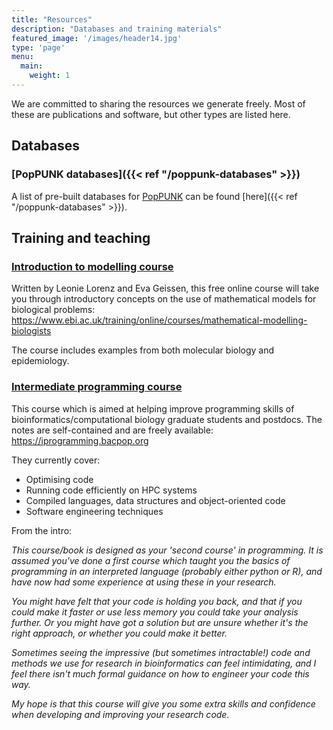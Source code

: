 ```yaml
---
title: "Resources"
description: "Databases and training materials"
featured_image: '/images/header14.jpg'
type: 'page'
menu:
  main:
    weight: 1
---
```

We are committed to sharing the resources we generate freely. Most of these
are publications and software, but other types are listed here.

## Databases

### [PopPUNK databases]({{< ref "/poppunk-databases" >}})

A list of pre-built databases for [PopPUNK](https://poppunk-docs.bacpop.org/) can be found
[here]({{< ref "/poppunk-databases" >}}).

## Training and teaching

### [Introduction to modelling course](https://www.ebi.ac.uk/training/online/courses/mathematical-modelling-biologists)

Written by Leonie Lorenz and Eva Geissen, this free online course will take you through
introductory concepts on the use of mathematical models for biological problems: https://www.ebi.ac.uk/training/online/courses/mathematical-modelling-biologists

The course includes examples from both molecular biology and epidemiology.

### [Intermediate programming course](https://iprogramming.bacpop.org)

This course which is aimed at helping improve programming skills of bioinformatics/computational biology graduate students and postdocs. The notes are self-contained and are freely available:
https://iprogramming.bacpop.org

They currently cover:
- Optimising code
- Running code efficiently on HPC systems
- Compiled languages, data structures and object-oriented code
- Software engineering techniques

From the intro:

_This course/book is designed as your 'second course' in programming. It is assumed you've done a first course which taught you the basics of programming in an interpreted language (probably either python or R), and have now had some experience at using these in your research._

_You might have felt that your code is holding you back, and that if you could make it faster or use less memory you could take your analysis further. Or you might have got a solution but are unsure whether it's the right approach, or whether you could make it better._

_Sometimes seeing the impressive (but sometimes intractable!) code and methods we use for research in bioinformatics can feel intimidating, and I feel there isn't much formal guidance on how to engineer your code this way._

_My hope is that this course will give you some extra skills and confidence when developing and improving your research code._
